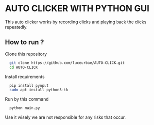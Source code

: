 
# AUTO CLICKER WITH PYTHON GUI

This auto clicker works by recording clicks and playing back the clicks repeatedly.

How to run ?
- 




Clone this repository


```bash
  git clone https://github.com/luceurbae/AUTO-CLICK.git
  cd AUTO-CLICK
```

Install requirements

```bash
  pip install pynput
  sudo apt install python3-tk
```
Run by this command

```bash
  python main.py
```
 Use it wisely we are not responsible for any risks that occur.

